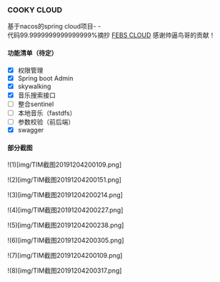 ### COOKY CLOUD
基于nacos的spring cloud项目- -<br>
代码99.9999999999999999%摘抄 [FEBS CLOUD](https://github.com/wuyouzhuguli/FEBS-Cloud) 感谢帅逼鸟哥的贡献！
#### 功能清单（待定）
- [x] 权限管理
- [X] Spring boot Admin
- [X] skywalking
- [X] 音乐搜索接口
- [ ] 整合sentinel
- [ ] 本地音乐（fastdfs）
- [ ] 参数校验（前后端）
- [X] swagger

#### 部分截图

!(1)[img/TIM截图20191204200109.png]

!(2)[img/TIM截图20191204200151.png]

!(3)[img/TIM截图20191204200214.png]

!(4)[img/TIM截图20191204200227.png]

!(5)[img/TIM截图20191204200238.png]

!(6)[img/TIM截图20191204200305.png]

!(7)[img/TIM截图20191204200109.png]

!(8)[img/TIM截图20191204200317.png]